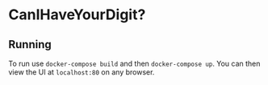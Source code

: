 # CanIHaveYourDigit?

## Running
To run use `docker-compose build` and then `docker-compose up`.
You can then view the UI at `localhost:80` on any browser.
